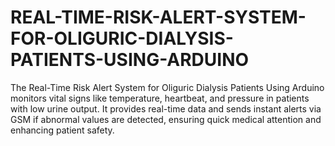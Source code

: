 # REAL-TIME-RISK-ALERT-SYSTEM-FOR-OLIGURIC-DIALYSIS-PATIENTS-USING-ARDUINO
The Real-Time Risk Alert System for Oliguric Dialysis Patients Using Arduino monitors vital signs like temperature, heartbeat, and pressure in patients with low urine output. It provides real-time data and sends instant alerts via GSM if abnormal values are detected, ensuring quick medical attention and enhancing patient safety.
